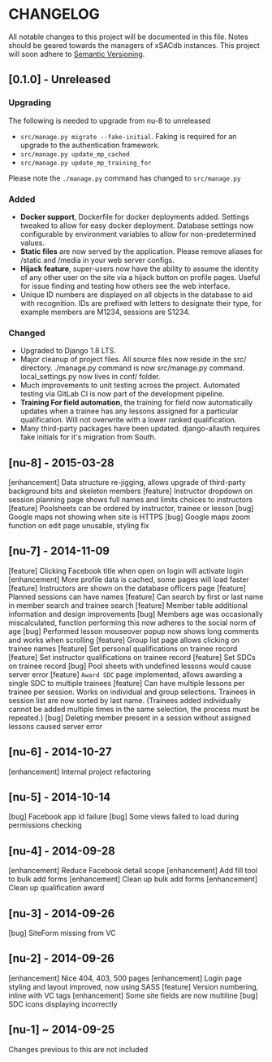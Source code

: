 # CHANGELOG

All notable changes to this project will be documented in this file. Notes should be geared towards the managers of
xSACdb instances. This project will soon adhere to [Semantic Versioning](http://semver.org/).

## [0.1.0] - Unreleased

### Upgrading
The following is needed to upgrade from nu-8 to unreleased
- `src/manage.py migrate --fake-initial`. Faking is required for an upgrade to the authentication framework.
- `src/manage.py update_mp_cached`
- `src/manage.py update_mp_training_for`

Please note the `./manage.py` command has changed to `src/manage.py`

### Added
- **Docker support**, Dockerfile for docker deployments added. Settings tweaked to allow for easy docker deployment.
  Database settings now configurable by environment variables to allow for non-predetermined values.
- **Static files** are now served by the application. Please remove aliases for /static and /media in your web server
  configs.
- **Hijack feature**, super-users now have the ability to assume the identity of any other user on the site via a
  hijack button on profile pages. Useful for issue finding and testing how others see the web interface.
- Unique ID numbers are displayed on all objects in the database to aid with recognition. IDs are prefixed with
  letters to designate their type, for example members are M1234, sessions are S1234.

### Changed
- Upgraded to Django 1.8 LTS.
- Major cleanup of project files. All source files now reside in the src/ directory. ./manage.py command is now
  src/manage.py command. local_settings.py now lives in conf/ folder.
- Much improvements to unit testing across the project. Automated testing via GitLab CI is now part of the development
  pipeline.
- **Training For field automation**, the training for field now automatically updates when a trainee has any lessons
  assigned for a particular qualification. Will not overwrite with a lower ranked qualification.
- Many third-party packages have been updated. django-allauth requires fake initials for it's migration from South.

## [nu-8] - 2015-03-28

[enhancement] Data structure re-jigging, allows upgrade of third-party background bits and skeleton members
[feature] Instructor dropdown on session planning page shows full names and limits choices to instructors
[feature] Poolsheets can be ordered by instructor, trainee or lesson
[bug] Google maps not showing when site is HTTPS
[bug] Google maps zoom function on edit page unusable, styling fix


## [nu-7] - 2014-11-09

[feature] Clicking Facebook title when open on login will activate login
[enhancement] More profile data is cached, some pages will load faster
[feature] Instructors are shown on the database officers page
[feature] Planned sessions can have names
[feature] Can search by first or last name in member search and trainee search
[feature] Member table additional information and design improvements
[bug] Members age was occasionally miscalculated, function performing this now adheres to the social norm of age
[bug] Performed lesson mouseover popup now shows long comments and works when scrolling
[feature] Group list page allows clicking on trainee names
[feature] Set personal qualifications on trainee record
[feature] Set instructor qualifications on trainee record
[feature] Set SDCs on trainee record
[bug] Pool sheets with undefined lessons would cause server error
[feature] `Award SDC` page implemented, allows awarding a single SDC to multiple trainees
[feature] Can have multiple lessons per trainee per session. Works on individual and group selections. Trainees in session list are now sorted by last name. (Trainees added individually cannot be added multiple times in the same selection, the process must be repeated.)
[bug] Deleting member present in a session without assigned lessons caused server error

## [nu-6] - 2014-10-27

[enhancement] Internal project refactoring

## [nu-5] - 2014-10-14

[bug] Facebook app id failure
[bug] Some views failed to load during permissions checking

## [nu-4] - 2014-09-28

[enhancement] Reduce Facebook detail scope
[enhancement] Add fill tool to bulk add forms
[enhancement] Clean up bulk add forms
[enhancement] Clean up qualification award

## [nu-3] - 2014-09-26

[bug] SiteForm missing from VC

## [nu-2] - 2014-09-26

[enhancement] Nice 404, 403, 500 pages
[enhancement] Login page styling and layout improved, now using SASS
[feature] Version numbering, inline with VC tags
[enhancement] Some site fields are now multiline
[bug] SDC icons displaying incorrectly

## [nu-1] ~ 2014-09-25

Changes previous to this are not included
